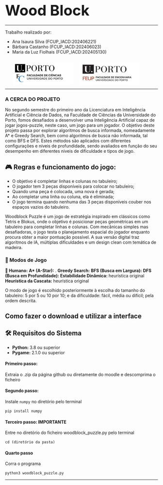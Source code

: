 # <font size="80">Wood Block</font>
*******
Trabalho realizado por:

* Ana Isaura Silva (FCUP_IACD:202406221)
* Bárbara Castanho (FCUP_IACD:202406023) 
* Maria da Luz Fiolhais (FCUP_IACD:202405130)
  
<div style="padding: 10px;padding-left:5%">
<img src="fotos/Cienciasporto.png" style="float:left; height:75px;width:200px">
<img src="fotos/Feuporto.png" style="float:left ; height:75px; padding-left:20px;width:200px">
</div>

<div style="clear:both;"></div>

******
### A CERCA DO PROJETO 
No segundo semestre do primeiro ano da Licenciatura em Inteligência Artificial e Ciência de Dados, na Faculdade de Ciências da Universidade do Porto, fomos desafiados a desenvolver uma Inteligência Artificial capaz de jogar jogos-puzzle, neste caso, um jogo para um jogador. O objetivo deste projeto passa por explorar algoritmos de busca informada, nomeadamente A* e Greedy Search, bem como algoritmos de busca não informada, tal como BFS e DFS. Estes métodos são aplicados com diferentes configurações e níveis de profundidade, sendo avaliados em função do seu desempenho em diferentes niveis de dificuldade e tipos de jogo.

## 🎮 Regras e funcionamento do jogo:
   - O objetivo é completar linhas e colunas no tabuleiro;
   - O jogador tem 3 peças disponíveis para colocar no tabuleiro;
   - Quando uma peça é colocada, uma nova é gerada;
   - Ao completar uma linha ou coluna, ela é eliminada;
   - O jogo termina quando nenhuma das 3 peças disponíveis couber nos espaços vazios do tabuleiro.
     
Woodblock Puzzle é um jogo de estratégia inspirado em clássicos como Tetris e Blokus, onde o objetivo é posicionar peças geométricas em um tabuleiro para completar linhas e colunas. Com mecânicas simples mas desafiadoras, o jogo testa o planejamento espacial do jogador enquanto procura obter a maior pontuação possível. A sua versão digital traz algoritmos de IA, múltiplas dificuldades e um design clean com temática de madeira.

### 🧠 Modos de Jogo

  **👤 Humano:** 
  **A\* (A-Star):** .
  **Greedy Search:** 
  **BFS (Busca em Largura):**
  **DFS (Busca em Profundidade):** 
  **Estabilidade Dinâmica:** heurística original
  **Heurística da Cascata:** heurística original
  
O modo de jogo é escolhido posteriormente à escolha do tamanho do tabuleiro: 5 por 5 ou 10 por 10; e da dificuldade: fácil, média ou difícil; pela ordem descrita.

## Como fazer o download e utilizar a interface 

## 🛠️ Requisitos do Sistema

- **Python:** 3.8 ou superior  
- **Pygame:** 2.1.0 ou superior
  
#### Primeiro passo:
Extraia o .zip da página github ou diretamente do moodle e descomprima o ficheiro

#### Segundo passo: 
Instale `numpy` no diretório pelo terminal 
```
pip install numpy
```
#### Terceiro passo: **IMPORTANTE** 
Entre no diretório do ficheiro woodblock_puzzle.py pelo terminal
```
cd (diretório da pasta)
```
#### Quarto passo 
Corra o programa 
```
python3 woodblock_puzzle.py
```
*****
